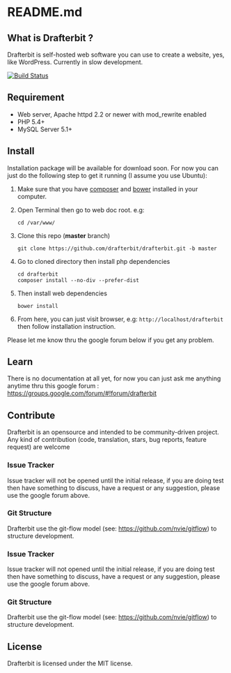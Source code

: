 # README.md

## What is Drafterbit ?
Drafterbit is self-hosted web software you can use to create a website, yes, like WordPress. Currently in slow development.

[![Build Status](https://travis-ci.org/drafterbit/drafterbit.svg)](https://travis-ci.org/drafterbit/drafterbit)

## Requirement
- Web server, Apache httpd 2.2 or newer with mod_rewrite enabled
- PHP 5.4+
- MySQL Server 5.1+

## Install
Installation package will be available for download soon. For now you can just do the following step to get it running (I assume you use Ubuntu):

1. Make sure that you have [composer](https://getcomposer.org/) and [bower](https://bower.io/) installed in your computer.
2. Open Terminal then go to web doc root. e.g:
    ```shell
    cd /var/www/
    ```
    
3. Clone this repo (**master** branch)
    ```shell
    git clone https://github.com/drafterbit/drafterbit.git -b master
    ```
    
4. Go to cloned directory then install php dependencies
    ```shell
    cd drafterbit
    composer install --no-div --prefer-dist
    ```
    
5. Then install web dependencies
    ```shell
    bower install
    ```
    
6. From here, you can just visit browser, e.g: `http://localhost/drafterbit` then follow installation instruction.

Please let me know thru the google forum below if you get any problem.

## Learn
There is no documentation at all yet, for now you can just ask me anything anytime thru  this google forum : <https://groups.google.com/forum/#!forum/drafterbit>

## Contribute
Drafterbit is an opensource and intended to be community-driven project. Any kind of contribution (code, translation, stars, bug reports, feature request) are welcome

### Issue Tracker
Issue tracker will not be opened until the initial release, if you are doing test then have something to discuss, have a request or any suggestion, please use the google forum above.

### Git Structure
Drafterbit use the git-flow model (see: <https://github.com/nvie/gitflow>) to structure development.

### Issue Tracker
Issue tracker will not opened until the initial release, if you are doing test then have something to discuss, have a request or any suggestion, please use the google forum above.

### Git Structure
Drafterbit use the git-flow model (see: <https://github.com/nvie/gitflow>) to structure development.

## License
Drafterbit is licensed under the MIT license.
